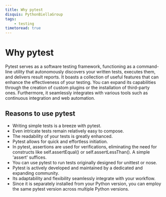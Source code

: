 ```yaml
---
title: Why pytest
disquis: PythonBiellaGroup
tags:
    - testing
timetoread: true
---
```


# Why pytest

Pytest serves as a software testing framework, functioning as a command-line utility
that autonomously discovers your written tests, executes them, and
delivers result reports.
It boasts a collection of useful features that can enhance the effectiveness
of your testing.
You can expand its capabilities through the creation of custom plugins
or the installation of third-party ones.
Furthermore, it seamlessly integrates with various tools such
as continuous integration and web automation.

## Reasons to use pytest

- Writing simple tests is a breeze with pytest.
- Even intricate tests remain relatively easy to compose.
- The readability of your tests is greatly enhanced.
- Pytest allows for quick and effortless initiation.
- In pytest, assertions are used for verifications, eliminating the need
for constructs like self.assertEqual() or self.assertLessThan().
A simple 'assert' suffices.
- You can use pytest to run tests originally designed for unittest or nose.
- Pytest is actively developed and maintained by a dedicated and
expanding community.
- Its adaptability and flexibility seamlessly integrate with your workflow.
- Since it is separately installed from your Python version,
you can employ the same pytest version across multiple Python
versions.
